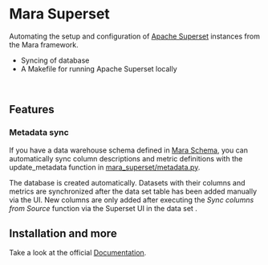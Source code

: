 # Mara Superset

Automating the setup and configuration of [Apache Superset](https://github.com/apache/superset) instances from the Mara framework.

* Syncing of database
* A Makefile for running Apache Superset locally

&nbsp;

## Features

### Metadata sync

If you have a data warehouse schema defined in [Mara Schema](https://github.com/mara/mara-schema), you can automatically sync column descriptions and metric definitions with the update_metadata function in [mara_superset/metadata.py](mara_superset/metadata.py).

The database is created automatically. Datasets with their columns and metrics are synchronized after the data set table has been added manually via the UI. New columns are only added after executing the *Sync columns from Source* function via the Superset UI in the data set .

## Installation and more

Take a look at the official [Documentation](https://mara-superset.readthedocs.io/en/latest/installation.html).
